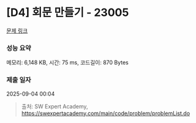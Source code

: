 # [D4] 회문 만들기 - 23005 

[문제 링크](https://swexpertacademy.com/main/code/problem/problemDetail.do?contestProbId=AZROkFPqENsDFAWB) 

### 성능 요약

메모리: 6,148 KB, 시간: 75 ms, 코드길이: 870 Bytes

### 제출 일자

2025-09-04 00:04



> 출처: SW Expert Academy, https://swexpertacademy.com/main/code/problem/problemList.do
